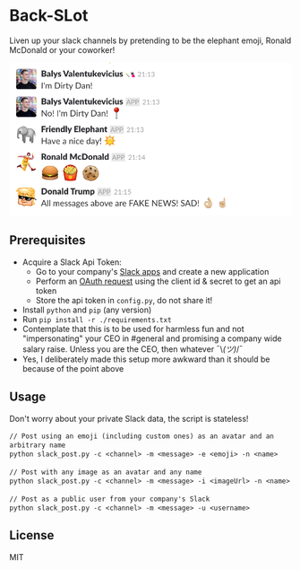 # Back-SLot

Liven up your slack channels by pretending to be the elephant emoji, Ronald McDonald or your coworker!

![Chat Image](./assets/chat.png)

## Prerequisites

- Acquire a Slack Api Token:
    - Go to your company's [Slack apps](https://api.slack.com/apps) and create a new application
    - Perform an [OAuth request](https://api.slack.com/tutorials/app-creation-and-oauth) using the client id & secret to get an api token
    - Store the api token in `config.py`, do not share it!
- Install `python` and `pip` (any version)
- Run `pip install -r ./requirements.txt`
- Contemplate that this is to be used for harmless fun and not "impersonating" your CEO in #general and promising a company wide salary raise. Unless you are the CEO, then whatever ¯\\_(ツ)_/¯
- Yes, I deliberately made this setup more awkward than it should be because of the point above

## Usage

Don't worry about your private Slack data, the script is stateless!

```
// Post using an emoji (including custom ones) as an avatar and an arbitrary name
python slack_post.py -c <channel> -m <message> -e <emoji> -n <name>

// Post with any image as an avatar and any name
python slack_post.py -c <channel> -m <message> -i <imageUrl> -n <name>

// Post as a public user from your company's Slack
python slack_post.py -c <channel> -m <message> -u <username>
```

## License

MIT
